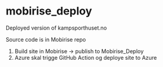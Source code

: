 # mobirise_deploy
Deployed version of kampsporthuset.no

Source code is in Mobirise repo

1. Build site in Mobirise -> publish to Mobirise_Deploy
2. Azure skal trigge GitHub Action og deploye site to Azure
